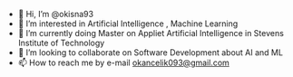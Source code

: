 - 👋 Hi, I’m @okisna93
- 👀 I’m interested in Artificial Intelligence , Machine Learning
- 🌱 I’m currently doing Master on Appliet Artificial Intelligence in Stevens Institute of Technology
- 💞️ I’m looking to collaborate on Software Development about AI and ML 
- 📫 How to reach me by e-mail okancelik093@gmail.com

<!---
okisna93/okisna93 is a ✨ special ✨ repository because its `README.md` (this file) appears on your GitHub profile.
You can click the Preview link to take a look at your changes.
--->

